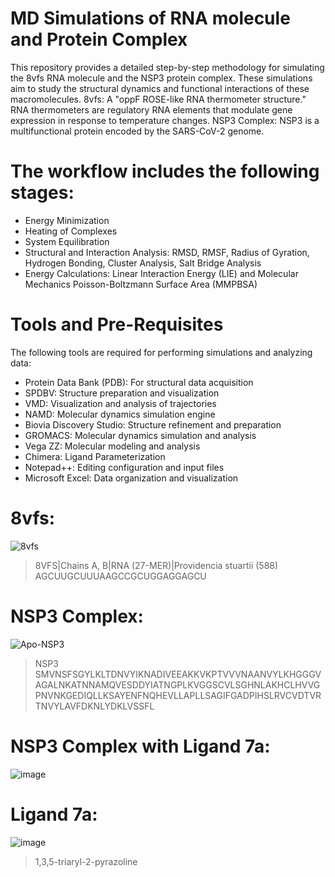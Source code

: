 # MD Simulations of RNA molecule and Protein Complex

This repository provides a detailed step-by-step methodology for simulating the 8vfs RNA molecule and the NSP3 protein complex. These simulations aim to study the structural dynamics and functional interactions of these macromolecules.
8vfs: A "oppF ROSE-like RNA thermometer structure." RNA thermometers are regulatory RNA elements that modulate gene expression in response to temperature changes.
NSP3 Complex: NSP3 is a multifunctional protein encoded by the SARS-CoV-2 genome.

# The workflow includes the following stages:
- Energy Minimization
- Heating of Complexes
- System Equilibration
- Structural and Interaction Analysis: RMSD, RMSF, Radius of Gyration, Hydrogen Bonding, Cluster Analysis, Salt Bridge Analysis
- Energy Calculations: Linear Interaction Energy (LIE) and Molecular Mechanics Poisson-Boltzmann Surface Area (MMPBSA)
  
# Tools and Pre-Requisites
The following tools are required for performing simulations and analyzing data:
- Protein Data Bank (PDB): For structural data acquisition
- SPDBV: Structure preparation and visualization
- VMD: Visualization and analysis of trajectories
- NAMD: Molecular dynamics simulation engine
- Biovia Discovery Studio: Structure refinement and preparation
- GROMACS: Molecular dynamics simulation and analysis
- Vega ZZ: Molecular modeling and analysis
- Chimera: Ligand Parameterization
- Notepad++: Editing configuration and input files
- Microsoft Excel: Data organization and visualization
  
# 8vfs:
![8vfs](https://github.com/user-attachments/assets/094e01b6-44ad-413e-9707-3fac3bdb998d)
>8VFS|Chains A, B|RNA (27-MER)|Providencia stuartii (588)
AGCUUGCUUUAAGCCGCUGGAGGAGCU
# NSP3 Complex:
![Apo-NSP3](https://github.com/user-attachments/assets/7e32046a-98f7-4cdf-bacf-34ed30e4c90f)
>NSP3
SMVNSFSGYLKLTDNVYIKNADIVEEAKKVKPTVVVNAANVYLKHGGGVAGALNKATNNAMQVESDDYIATNGPLKVGGSCVLSGHNLAKHCLHVVGPNVNKGEDIQLLKSAYENFNQHEVLLAPLLSAGIFGADPIHSLRVCVDTVRTNVYLAVFDKNLYDKLVSSFL
# NSP3 Complex with Ligand 7a:
![image](https://github.com/user-attachments/assets/6f837c03-9ac0-4783-b62f-8eab38db3cdc)
# Ligand 7a:
![image](https://github.com/user-attachments/assets/0bfa5553-fdc4-4751-87f4-19b49a8b650a)
>1,3,5-triaryl-2-pyrazoline


